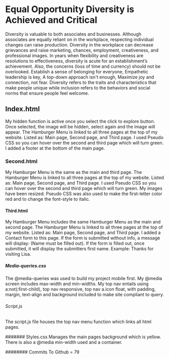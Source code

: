 # Equal Opportunity Diversity is Achieved and Critical

Diversity is valuable to both associates and businesses. Although associates are equally reliant on in the workplace, respecting individual changes can raise production. Diversity in the workplace can decrease grievances and raise marketing, chances, employment, creativeness, and professional images. In years when flexibility and creativeness are resolutions to effectiveness, diversity is acute for an establishment’s achievement. Also, the concerns (loss of time and currency) should not be overlooked. Establish a sense of belonging for everyone, Empathetic leadership is key, A top-down approach isn't enough, Maximize joy and connection, not fear. Diversity refers to the traits and characteristics that make people unique while inclusion refers to the behaviors and social norms that ensure people feel welcome.

## Index.html

My hidden function is active once you select the click to explore button. Once selected, the image will be hidden, select again and the image will appear. The Hamburger Menu is linked to all three pages at the top of my website. Listed as: Main page, Second page, and Third page. I used Pseudo CSS so you can hover over the second and third page which will turn green. I added a footer at the bottom of the main page.

### Second.html

My Hamburger Menu is the same as the main and third page. The Hamburger Menu is linked to all three pages at the top of my website. Listed as: Main page, Second page, and Third page. I used Pseudo CSS so you can hover over the second and third page which will turn green. My images have been resized. Pseudo CSS was also used to make the first-letter color red and to change the font-style to italic.

#### Third.html

My Hamburger Menu includes the same Hamburger Menu as the main and second page. The Hamburger Menu is linked to all three pages at the top of my website. Listed as: Main page,
Second page, and Third page. I added a Contact form to this page. If the form is submitted without info, a message will display: (Name must be filled out). If the form
is filled out, once submitted, it will display the submitters first name. Example: Thanks for visiting Lisa.

##### Media-queries.css

The @media-queries was used to build my project mobile first. My @media screen includes max-width and min-widths. My top nav entails using a:not(:first-child), top nav responsive, top nav a.icon float, with padding, margin, text-align and background included to make site compliant to query.

###### Script.js

The script.js file houses the top nav menu function which links all html pages.

####### Styles.css
Manages the main pages background which is yellow. There is also a @media min-width used and a container.

######## Commits
To Github = 79
